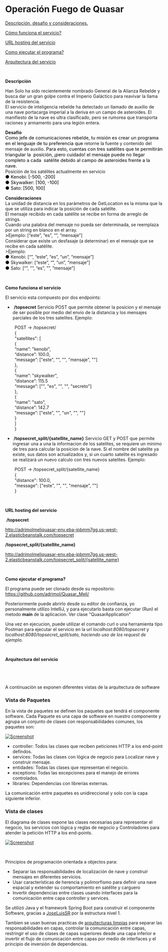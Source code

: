 <h1>Operaci&oacute;n Fuego de Quasar</h1>
<p><a href="https://github.com/adrimol/Quasar_Meli/blob/main/README.md#quees">Descripci&oacute;n, desafio y consideraciones.</a></p>
<p><a href="https://github.com/adrimol/Quasar_Meli/blob/main/README.md#comofunciona">C&oacute;mo funciona el servicio?</a></p>
<p><a href="https://github.com/adrimol/Quasar_Meli/blob/main/README.md#hosting">URL hosting del servicio</a></p>
<p><a href="https://github.com/adrimol/Quasar_Meli/blob/main/README.md#ejecutar">Como ejecutar el programa?</a></p>
<p><a href="https://github.com/adrimol/Quasar_Meli/blob/main/README.md#arquitectura">Arquitectura del servicio</a></p>
<p>&nbsp;</p>
<p id="quees"><strong>Descripci&oacute;n<br /></strong></p>
<p><span class="fontstyle0">Han Solo ha sido recientemente nombrado General de la Alianza Rebelde y busca dar un gran golpe contra el Imperio Gal&aacute;ctico para reavivar la llama de la resistencia.<br />El servicio de inteligencia rebelde ha detectado un llamado de auxilio de una nave portacarga imperial a la deriva en un campo de asteroides. El manifiesto de la nave es ultra clasificado, pero se rumorea que transporta raciones y armamento para una legi&oacute;n entera.</span></p>
<p><span class="fontstyle0"><strong>Desaf&iacute;o</strong><br /></span><span class="fontstyle0" style="color: #000000; font-size: 11pt;">Como jefe de comunicaciones rebelde, tu misi&oacute;n es crear un programa en el lenguaje de tu preferencia que </span><span class="fontstyle2">retorne la fuente y contenido del mensaje de auxilio</span><span class="fontstyle0" style="color: #000000; font-size: 11pt;">. Para esto, cuentas con tres sat&eacute;lites que te permitir&aacute;n triangular la&nbsp; posici&oacute;n, &iexcl;pero cuidado! el mensaje puede no llegar completo a cada&nbsp; sat&eacute;lite debido al campo de asteroides frente a la nave.<br /></span><span class="fontstyle2">Posici&oacute;n de los sat&eacute;lites actualmente en servicio<br /></span><span class="fontstyle0" style="color: #000000; font-size: 11pt;">● Kenobi: [-500, -200]<br />● Skywalker: [100, -100]<br />● Sato: [500, 100]</span></p>
<p><span class="fontstyle0"><strong>Consideraciones</strong><br />La unidad de distancia en los par&aacute;metros de </span><span class="fontstyle2">GetLocation </span><span class="fontstyle0">es la misma que la que se utiliza para indicar la posici&oacute;n de cada sat&eacute;lite.<br />El mensaje recibido en cada sat&eacute;lite se recibe en forma de arreglo de strings.<br />Cuando una palabra del mensaje no pueda ser determinada, se reemplaza por un string en blanco en el array.<br /><span class="fontstyle0" style="color: #000000; font-size: 11pt;">&gt;</span>Ejemplo: </span><span class="fontstyle2">[&ldquo;este&rdquo;, &ldquo;es&rdquo;, &ldquo;&rdquo;, &ldquo;mensaje&rdquo;]<br /></span><span class="fontstyle0">Considerar que existe un desfasaje (a determinar) en el mensaje que se recibe en cada sat&eacute;lite.<br />&gt;Ejemplo:<br /><span class="fontstyle0" style="color: #000000; font-size: 11pt;">● </span>Kenobi: </span><span class="fontstyle2">[&ldquo;&rdquo;, &ldquo;este&rdquo;, &ldquo;es&rdquo;, &ldquo;un&rdquo;, &ldquo;mensaje&rdquo;]<br /></span><span class="fontstyle0"><span class="fontstyle0" style="color: #000000; font-size: 11pt;">●</span> Skywalker: </span><span class="fontstyle2">[&ldquo;este&rdquo;, &ldquo;&rdquo;, &ldquo;un&rdquo;, &ldquo;mensaje&rdquo;]<br /></span><span class="fontstyle0"><span class="fontstyle0" style="color: #000000; font-size: 11pt;">● </span>Sato: </span><span class="fontstyle2">[&ldquo;&rdquo;, &rdquo;&rdquo;, &rdquo;es&rdquo;, &rdquo;&rdquo;, &rdquo;mensaje&rdquo;]</span></p>
<p>&nbsp;</p>
<p id="comofunciona"><strong>Como funciona el servicio</strong></p>
<p>El servicio esta compuesto por dos endpoints:</p>
<ul>
<li>&nbsp;<strong>/topsecret</strong> Servicio POST que permite obtener la posicion y el mensaje de ser posible por medio del envio de la distancia y los mensajes parciales de los tres satelites. Ejemplo:</li>
</ul>
<p style="padding-left: 30px;"><span class="fontstyle0">POST </span><span class="fontstyle1" style="font-size: 11pt;">&rarr; </span><span class="fontstyle0">/topsecret/<br />{<br />"satellites": [<br />{<br />&ldquo;name&rdquo;: "kenobi",<br />&ldquo;distance&rdquo;: 100.0,<br />&ldquo;message&rdquo;: ["este", "", "", "mensaje", ""]<br />},<br />{<br />&ldquo;name&rdquo;: "skywalker",<br />&ldquo;distance&rdquo;: 115.5<br />&ldquo;message&rdquo;: ["", "es", "", "", "secreto"]<br />},<br />{<br />&ldquo;name&rdquo;: "sato",<br />&ldquo;distance&rdquo;: 142.7<br />&ldquo;message&rdquo;: ["este", "", "un", "", ""]<br />}<br />]<br />}</span></p>
<ul>
<li><strong>&nbsp;/topsecret_split/{satellite_name}</strong> Servicio GET y POST que permite ingresar una a una la informacion de los satelites, se requiere un minimo de tres para calcular la posicion de la nave. Si el nombre del satelite ya existe, sus datos son actualizados y, si un cuarto satelite es ingresado se realizar&aacute; un nuevo calculo con tres nuevos satelites. Ejemplo:</li>
</ul>
<p style="padding-left: 30px;"><span class="fontstyle0">POST </span><span class="fontstyle1" style="font-size: 11pt;">&rarr; </span><span class="fontstyle0">/topsecret_split/{satellite_name}<br />{<br />"distance": 100.0,<br />"message": ["este", "", "", "mensaje", ""]<br />}</span></p>
<p>&nbsp;</p>
<p id="hosting"><strong>URL hosting del servicio</strong></p>
<p>&nbsp;<strong>/topsecret</strong></p>
<p><a href="http://adrimolmeliquasar-env.eba-jpbmm7gg.us-west-2.elasticbeanstalk.com/topsecret ">http://adrimolmeliquasar-env.eba-jpbmm7gg.us-west-2.elasticbeanstalk.com/topsecret </a></p>
<p><strong>/topsecret_split/{satellite_name}</strong></p>
<p><a href="http://adrimolmeliquasar-env.eba-jpbmm7gg.us-west-2.elasticbeanstalk.com/topsecret_split/{satellite_name}">http://adrimolmeliquasar-env.eba-jpbmm7gg.us-west-2.elasticbeanstalk.com/topsecret_split/{satellite_name}</a></p>
<p>&nbsp;</p>
<p id="ejecutar"><strong>Como ejecutar el programa?</strong></p>
<p>El programa puede ser clonado desde su repositorio: <a href="https://github.com/adrimol/Quasar_Meli/">https://github.com/adrimol/Quasar_Meli/</a></p>
<p>Posteriormente puede abrirlo desde su editor de confianza, yo personalmente utilizo IntelliJ, y para ejecutarlo basta con ejecutar (Run) el metodo <strong>main</strong> de la aplicacion. Ver clase "QuasarApplication"</p>

<p id="hosting">Una vez en ejecucion, puede utilizar el comando curl o una herramienta tipo Postman para ejecutar el servicio en la url <em>localhost:8080/topsecret</em> y <em>localhost:8080/topsecret_split/sato, haciendo uso de los request de ejemplo.<br /></em></p>
<p>&nbsp;</p>
<p id="arquitectura"><strong>Arquitectura del servicio</strong></p>
<h2>&nbsp;</h2>
<p>A continuaci&ograve;n se exponen diferentes vistas de la arquitectura de software</p>
<h3>Vista de Paquetes</h3>
<p>En la vista de paquetes se definen los paquetes que tendr&aacute; el componente software. Cada Paquete es una capa de software en nuestro componente y agrupa un conjunto de clases con responsabilidades comunes, los paquetes son:</p>
<p><a href="https://github.com/JoseLuisSR/quasar/blob/master/doc/img/architecture-PackageView.png?raw=true" target="_blank" rel="noopener noreferrer"><img src="https://github.com/JoseLuisSR/quasar/raw/master/doc/img/architecture-PackageView.png?raw=true" alt="Screenshot" /></a></p>
<ul>
<li>controller: Todos las clases que reciben peticiones HTTP a los end-point defindos.</li>
<li>services: Todas las clases con l&oacute;gica de negocio para Localizar nave y construir mensaje.</li>
<li>entidades: Todas las clases que representan el negocio.</li>
<li>exceptions: Todas las excepciones para el manejo de errores controlados.</li>
<li>libraries: Dependencias con librer&iacute;as externas.</li>
</ul>
<p>La comunicaci&oacute;n entre paquetes es unidireccional y solo con la capa siguiente inferior.</p>
<h3>Vista de clases</h3>
<p>El diagrama de clases expone las clases necesarias para representar el negocio, los servicios con l&oacute;gica y reglas de negocio y Controladores para atender la petici&oacute;n HTTP a los end-points.</p>
<p><a href="https://github.com/JoseLuisSR/quasar/blob/master/doc/img/architecture-ClassView.png?raw=true" target="_blank" rel="noopener noreferrer"><img src="https://github.com/JoseLuisSR/quasar/raw/master/doc/img/architecture-ClassView.png?raw=true" alt="Screenshot" /></a></p>
<p>&nbsp;</p>
<p>Principios de programaci&oacute;n orientada a objectos para:</p>
<ul>
<li>Separar las responsabilidades de localizaci&oacute;n de nave y construir mensajes en diferentes servicios.</li>
<li>Usar caracter&iacute;sticas de herencia y polimorfismo para definir una nave espacial y extender su comportamiento en sat&eacute;lite y carguero</li>
<li>Invertir dependencias entre clases usando interfaces para la comunicaci&oacute;n entre capa controller y services.</li>
</ul>
<p>Se utiliz&oacute; Java y el framework Spring Boot para construir el componente Software, gracias a <a href="https://github.com/JoseLuisSR/quasar/commits?author=JoseLuisSR">JoseLuisSR</a> por la estructura nivel 1.</p>
<p>Tambien se usan buenas practicas de&nbsp;<a href="https://blog.cleancoder.com/uncle-bob/2012/08/13/the-clean-architecture.html" rel="nofollow">arquitecturas limpias</a>&nbsp;para separar las responsabilidades en capas, controlar la comunicaci&oacute;n entre capas, restringir el uso de clases de capas superiores desde una capa inferior e invertir el flujo de comunicaci&oacute;n entre capas por medio de interfaces y el principio de inversi&oacute;n de dependencias.</p>
<p>&nbsp;</p>
<p>&nbsp;</p>
